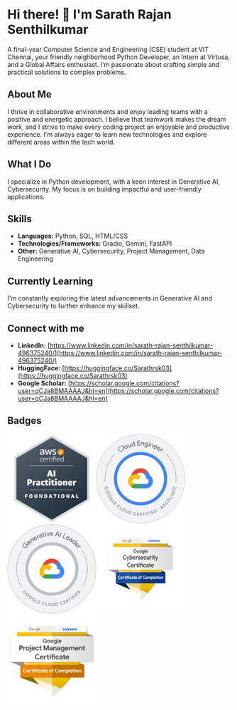 # Hi there! 👋 I'm Sarath Rajan Senthilkumar
A final-year Computer Science and Engineering (CSE) student at VIT Chennai, your friendly neighborhood Python Developer, an Intern at Virtusa, and a Global Affairs enthusiast. I'm passionate about crafting simple and practical solutions to complex problems. 

## About Me
I thrive in collaborative environments and enjoy leading teams with a positive and energetic approach. I believe that teamwork makes the dream work, and I strive to make every coding project an enjoyable and productive experience. I'm always eager to learn new technologies and explore different areas within the tech world.

## What I Do
I specialize in Python development, with a keen interest in Generative AI, Cybersecurity. My focus is on building impactful and user-friendly applications.

## Skills
* **Languages:** Python, SQL, HTML/CSS
* **Technologies/Frameworks:** Gradio, Gemini, FastAPI
* **Other:** Generative AI, Cybersecurity, Project Management, Data Engineering

## Currently Learning
I'm constantly exploring the latest advancements in Generative AI and Cybersecurity to further enhance my skillset.

## Connect with me
* **LinkedIn:** [https://www.linkedin.com/in/sarath-rajan-senthilkumar-496375240/](https://www.linkedin.com/in/sarath-rajan-senthilkumar-496375240/)
* **HuggingFace:** [https://huggingface.co/Sarathrsk03](https://huggingface.co/Sarathrsk03)
* **Google Scholar:** [https://scholar.google.com/citations?user=qCJa8BMAAAAJ&hl=en](https://scholar.google.com/citations?user=qCJa8BMAAAAJ&hl=en)

## Badges
<img src="Badges/aws-certified-ai-practitioner.png" width="200"><img src="Badges/associate-cloud-engineer-certification.png" width="200"> <img src ="Badges/generative-ai-leader-certification.png" width="200"><img src="Badges/google-cybersecurity-professional-certificate-v2.png" width="200"> <img src="Badges/google-project-management-professional-certificate-.1.png" width="200">
